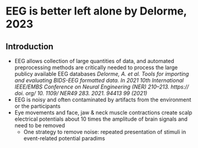 # EEG is better left alone by Delorme, 2023
## Introduction
- EEG allows collection of large quantities of data, and automated preprocessing methods are critically needed to process the large publicy available EEG databases *Delorme, A. et al. Tools for importing and evaluating BIDS-EEG formatted data. In 2021 10th International IEEE/EMBS Conference on Neural Engineering (NER) 210–213. https:// doi. org/ 10. 1109/ NER49 283. 2021. 94413 99 (2021)*
- EEG is noisy and often contaminated by artifacts from the environment or the participants
- Eye movements and face, jaw & neck muscle contractions create scalp electrical potentials about 10 times the amplitude of brain signals and need to be removed
  - One strategy to remove noise: repeated presentation of stimuli in event-related potential paradims 
